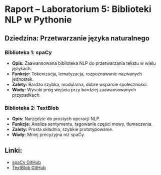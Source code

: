 # Raport – Laboratorium 5: Biblioteki NLP w Pythonie

## Dziedzina: Przetwarzanie języka naturalnego

### Biblioteka 1: spaCy
- **Opis:** Zaawansowana biblioteka NLP do przetwarzania tekstu w wielu językach.
- **Funkcje:** Tokenizacja, lematyzacja, rozpoznawanie nazwanych jednostek.
- **Zalety:** Bardzo szybka, modularna, dobre wsparcie społeczności.
- **Wady:** Wysoki próg wejścia przy bardziej zaawansowanych przypadkach.

### Biblioteka 2: TextBlob
- **Opis:** Narzędzie do prostych operacji NLP.
- **Funkcje:** Analiza sentymentu, tagowanie części mowy, tłumaczenia.
- **Zalety:** Prosta składnia, szybkie prototypowanie.
- **Wady:** Mniej precyzyjna niż spaCy.

## Linki:
- [spaCy GitHub](https://github.com/explosion/spaCy)
- [TextBlob GitHub](https://github.com/sloria/TextBlob)
